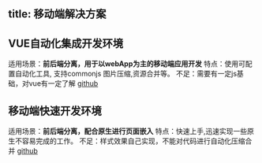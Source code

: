 title: 移动端解决方案
---

## VUE自动化集成开发环境

适用场景：**前后端分离，用于以webApp为主的移动端应用开发**
特点：使用可配置自动化工具, 支持commonjs 图片压缩,资源合并等。
不足：需要有一定js基础，对vue有一定了解
[github](https://github.com/jusfoun-FE/spa-development)

## 移动端快速开发环境

适用场景：**前后端分离，配合原生进行页面嵌入**
特点：快速上手,迅速实现一些原生不容易完成的工作。
不足：样式效果自己实现，不能对代码进行自动化压缩合并
[github](https://github.com/jusfoun-FE/rapid-development-Mobile)






